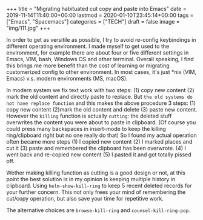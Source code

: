 +++
title = "Migrating habituated cut copy and paste into Emacs"
date = 2019-11-14T11:40:00+00:00
lastmod = 2020-01-10T23:45:14+00:00
tags = ["Emacs", "Spacemacs"]
categories = ["TECH"]
draft = false
image = "img/111.jpg"
+++

In order to get as versitile as possible, I try to avoid re-config keybindings
in different operating environment. I made myself to get used to the
environment, for example there are about four or five different settings in Emacs, VIM,
bash, Windows OS and other terminal. Overall speaking, I find this brings me more benefit than
the cost of learning or migrating customerized config to other environment. In
most cases, it's just \*nix (VIM, Emacs) v.s. modern environments (MS, macOS).

In modern system we fix text work with two steps: (1) copy new content (2) mark the
old content and directly paste to replace. But `the old systems do not have
replace function` and this makes the above procedure 3 steps: (1) copy new
content (2)mark the old content and delete (3) paste new content. However the `killing` function is
actually `cutting`: the deleted stuff overwrites the content you were about to
paste in clipboard. (Of course you could press many backspaces in insert-mode to keep the
killing ring/clipboard right but no one really do that) So I found my actual
operation often became more steps (1) I copied new content (2) I marked places
and cut it (3) paste and remembered the clipboard has been overwrote. (4) I went back and re-copied new content (5) I pasted it and got totally
pissed off.

Wether making killing function as cutting is a good design or not, at this point
the best solution is in my opinion is keeping multiple history in clipboard.
Using `helm-show-kill-ring` to keep 5 recent deleted records for your further
concern. This not only frees your mind of remembering the cut/copy operation,
but also save your time for repetitive work.

The alternative choices are `browse-kill-ring` and `counsel-kill-ring-pop`.
